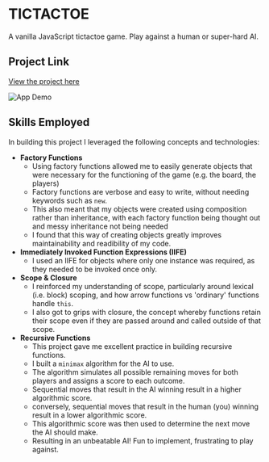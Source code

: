 # TICTACTOE

A vanilla JavaScript tictactoe game. Play against a human or super-hard AI.

## Project Link

[View the project here](https://digidub.github.io/tictactoe/)

![App Demo](https://i.imgur.com/zapfQ21.gif 'App Demo')

## Skills Employed

In building this project I leveraged the following concepts and technologies:

- **Factory Functions**
  - Using factory functions allowed me to easily generate objects that were necessary for the functioning of the game (e.g. the board, the players)
  - Factory functions are verbose and easy to write, without needing keywords such as `new`.
  - This also meant that my objects were created using composition rather than inheritance, with each factory function being thought out and messy inheritance not being needed
  - I found that this way of creating objects greatly improves maintainability and readibility of my code.
- **Immediately Invoked Function Expressions (IIFE)**
  - I used an IIFE for objects where only one instance was required, as they needed to be invoked once only.
- **Scope & Closure**
  - I reinforced my understanding of scope, particularly around lexical (i.e. block) scoping, and how arrow functions vs 'ordinary' functions handle `this`.
  - I also got to grips with closure, the concept whereby functions retain their scope even if they are passed around and called outside of that scope.
- **Recursive Functions**
  - This project gave me excellent practice in building recursive functions.
  - I built a `minimax` algorithm for the AI to use.
  - The algorithm simulates all possible remaining moves for both players and assigns a score to each outcome.
  - Sequential moves that result in the AI winning result in a higher algorithmic score.
  - conversely, sequential moves that result in the human (you) winning result in a lower algorithmic score.
  - This algorithmic score was then used to determine the next move the AI should make.
  - Resulting in an unbeatable AI! Fun to implement, frustrating to play against.
